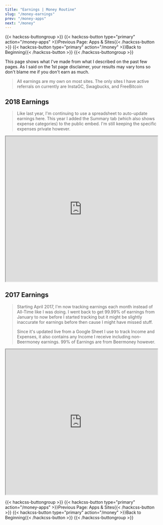 ```yaml
---
title: "Earnings | Money Routine"
slug: "/money-earnings"
prev: "/money-apps"
next: "/money"
---
```


{{< hackcss-buttongroup >}}
    {{< hackcss-button type="primary" action="/money-apps" >}}Previous Page:
        Apps & Sites{{< /hackcss-button >}}
    {{< hackcss-button type="primary" action="/money" >}}Back to Beginning{{<
        /hackcss-button >}}
{{< /hackcss-buttongroup >}}

This page shows what I've made from what I described on the past few pages. As I
said on the 1st page disclaimer, your results may vary tons so don't blame me if
you don't earn as much.

> All earnings are my own on most sites. The only sites I have active referrals
> on currently are InstaGC, Swagbucks, and FreeBitcoin

## 2018 Earnings

> Like last year, I'm continuing to use a spreadsheet to auto-update earnings
> here. This year I added the Summary tab (which also shows expense categories)
> to the public embed. I'm still keeping the specific expenses private however.

<iframe
src="https://docs.google.com/spreadsheets/d/e/2PACX-1vTGXXvdC_nt8zmAEXwdY0Xkxgb1liubRD9PvFVdiEKUh5T3otyIU7clCEV50PnuA47MaqjSkQvOJbQe/pubhtml?gid=636621524&amp;single=true&amp;widget=true&amp;headers=false"
width="100%" height="480px" class="lazyload"></iframe>

## 2017 Earnings

> Starting April 2017, I'm now tracking earnings each month instead of All-Time
> like I was doing. I went back to get 99.99% of earnings from January to now
> before I started tracking but it might be slightly inaccurate for earnings
> before then cause I might have missed stuff.
>
> Since it's updated live from a Google Sheet I use to track Income and
> Expenses, it also contains any Income I receive including non-Beermoney
> earnings. 99% of Earnings are from Beermoney however.

<iframe
src="https://docs.google.com/spreadsheets/d/1OWhIacVX-3vljYiWP_IF0NCGQ5Af8unj9hv7e4eRD7g/pubhtml?gid=636621524&amp;single=true&amp;widget=true&amp;headers=false"
width="100%" height="480px" class="lazyload"></iframe>

{{< hackcss-buttongroup >}}
    {{< hackcss-button type="primary" action="/money-apps" >}}Previous Page:
        Apps & Sites{{< /hackcss-button >}}
    {{< hackcss-button type="primary" action="/money" >}}Back to Beginning{{<
        /hackcss-button >}}
{{< /hackcss-buttongroup >}}
